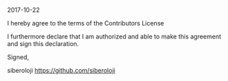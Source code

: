 2017-10-22

I hereby agree to the terms of the Contributors License

I furthermore declare that I am authorized and able to make this
agreement and sign this declaration.

Signed,

siberoloji
https://github.com/siberoloji
